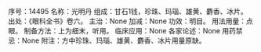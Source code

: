 序号：14495
名称：光明丹
组成：甘石1钱，珍珠、玛瑙、雄黄、麝香、冰片。
出处：《眼科全书》卷六。
主治：None
加减：None
功效：明目。
用法用量：点眼。
制备方法：上为细末，听用。
临床应用：None
各家论述：None
用药禁忌：None
附注：方中珍珠、玛瑙、雄黄、麝香、冰片用量原缺。

